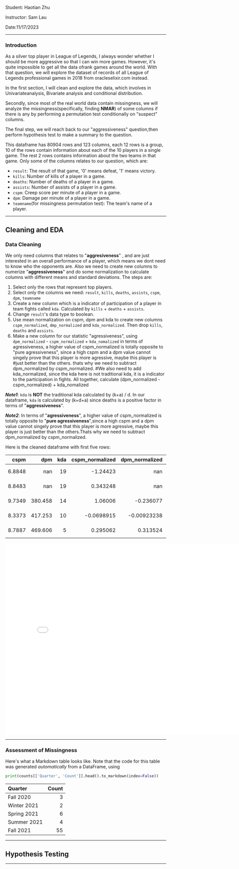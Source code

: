 
Student: Haotian Zhu

Instructor: Sam Lau

Date:11/17/2023

---

### Introduction
As a silver top player in League of Legends, I always wonder whether I should be more aggressive so that I can win more games. However, it's quite impossible to get all the data ofrank games around the world. With that question, we will explore the dataset of records of all League of Legends professional games in 2018 from oracleselixir.com instead.

In the first section, I will clean and explore the data, which involves in Univariateanalysis, Bivariate analysis and conditional distribution. 

Secondly, since most of the real world data contain missingness, we will analyze the missingness(specifically, finding **NMAR**) of some columns if there is any by performing a permutation test conditionally on "suspect" columns.

The final step, we will reach back to our "aggressiveness" question,then perform hypothesis test to make a summary to the question.


This dataframe has 80904 rows and 123 columns, each 12 rows is a group, 10 of the rows contain information about each of the 10 players in a single game. The rest 2 
rows contains information about the two teams in that game. Only some of the columns
relates to our question, which are:
- `result`: The result of that game, '0' means defeat, '1' means victory. 
- `kills`: Number of kills of a player in a game.
- `deaths`: Number of deaths of a player in a game.
- `assists`: Number of assists of a player in a game.
- `cspm`: Creep score per minute of a player in a game.
- `dpm`: Damage per minute of a player in a game.
- `teamname`(for missingness permutation test): The team's name of a player.



---

## Cleaning and EDA

### Data Cleaning
We only need columns that relates to "**aggresiveness**" , and are just interested in an overall performance of a player, which means we dont need to know who the 
opponents are. Also we need to create new columns to numerize "**aggressiveness**" and do some normalization to calculate columns with different means and standard deviations.
The steps are:
1. Select only the rows that represent top players.
2. Select only the columns we need: `result`, `kills`, `deaths`, `assists`, `cspm`,
`dpm`, `teamname`
3. Create a new column which is a indicator of participation of a player in team fights called `kda`. Calculated by `kills` + `deaths` + `assists`.
4. Change `result`'s data type to boolean.
5. Use mean normalization on cspm, dpm and kda to create new columns `cspm_normalized`, `dmp_normalized` and `kda_normalized`. Then drop `kills`, `deaths` and `assists`.
6. Make a new column for our statistic "agressiveness", using `dpm_normalized` - `cspm_normalized` + `kda_nomalized`
in terms of agressiveness, a higher value of cspm_normalized is totally opposite to "pure agressiveness",
since  a high cspm and a dpm value cannot singely prove that this player is more agressive, maybe this player is
#just better than the others.
thats why we need to  subtract dpm_normalized by cspm_normalized.
#We also need to add kda_normalized, since the kda here is not traditional kda, it is a indicator to the participation 
in fights.
All together, calculate (dpm_normalized - cspm_normalized) + kda_nomalized

***Note1***: `kda` is **NOT** the traditional kda calculated by (k+a) / d. In our dataframe, `kda` is calculated by (k+d+a) since deaths is a positive factor in terms of "**aggressiveness**".

***Note2***: In terms of "**agressiveness**", a higher value of cspm_normalized is totally opposite to "**pure agressiveness**",since  a high cspm and a dpm value cannot singely prove that this player is more agressive, maybe this player is
just better than the others.Thats why we need to  subtract dpm_normalized by cspm_normalized.

Here is the cleaned dataframe with first five rows:



|   cspm |     dpm |   kda |   cspm_normalized |   dpm_normalized |   kda_normalized | result   | teamname        |   agressiveness |
|-------:|--------:|------:|------------------:|-----------------:|-----------------:|:---------|:----------------|----------------:|
| 6.8848 | nan     |    19 |        -1.24423   |     nan          |         2.0578   | False    | JD Gaming       |      nan        |
| 8.8483 | nan     |    19 |         0.343248  |     nan          |         2.0578   | True     | Invictus Gaming |      nan        |
| 9.7349 | 380.458 |    14 |         1.06006   |      -0.236077   |         0.985075 | True     | Invictus Gaming |       -0.31106  |
| 8.3373 | 417.253 |    10 |        -0.0698915 |      -0.00923238 |         0.126891 | False    | JD Gaming       |        0.18755  |
| 8.7887 | 469.606 |     5 |         0.295062  |       0.313524   |        -0.945838 | False    | Bilibili Gaming |       -0.927375 |

<iframe src="assets/10-80-enrollment.html" width=800 height=600 frameBorder=0></iframe>





---

### Assessment of Missingness

Here's what a Markdown table looks like. Note that the code for this table was generated _automatically_ from a DataFrame, using

```py
print(counts[['Quarter', 'Count']].head().to_markdown(index=False))
```

| Quarter     |   Count |
|:------------|--------:|
| Fall 2020   |       3 |
| Winter 2021 |       2 |
| Spring 2021 |       6 |
| Summer 2021 |       4 |
| Fall 2021   |      55 |

---

## Hypothesis Testing


---